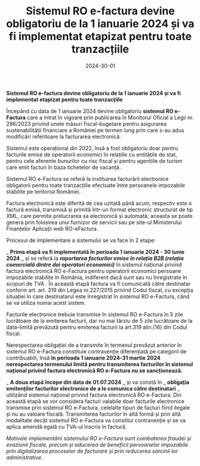 ﻿---
title: 'Sistemul RO e-factura devine obligatoriu de la 1 ianuarie 2024 și va fi implementat etapizat pentru toate tranzacțiile'
metaTitle: 'Sistemul RO e-factura devine obligatoriu de la 1 ianuarie 2024 și va fi implementat etapizat pentru toate tranzacțiile'
metaDesc: 'Sistemul RO e-factura devine obligatoriu de la 1 ianuarie 2024 și va fi implementat etapizat pentru toate tranzacțiile: obligații'
socialImage: images/e-factura.jpg
date: '2024-30-01'
tags:
  - RO e-factura, factură electronică, contravenție, obligativitate factură electronică
---

**Sistemul RO e-factura devine obligatoriu de la 1 ianuarie 2024 și va fi implementat etapizat pentru toate tranzacțiile**

Începând cu data de 1 ianuarie 2024 devine obligatoriu **sistemul RO e-Factura** care a intrat în vigoare prin publicarea în Monitorul Oficial a Legii nr. 296/2023 privind unele măsuri fiscal-bugetare pentru asigurarea sustenabilității financiare a României pe termen lung prin care s-au adus modificări referitoare la facturarea electronică.

Sistemul este operațional din 2022, însă a fost obligatoriu doar pentru facturile emise de operatorii economici în relațiile cu entitățile de stat, pentru cele aferente bunurilor cu risc fiscal și pentru agențiile de turism care emit facturi în baza tichetelor de vacanță.

Sistemul RO e-Factura se referă la instituirea facturării electronice obligatorii pentru toate tranzacțiile efectuate între persoanele impozabile stabilite pe teritoriul României.

Factura electronică este diferită de cea uzitată până acum, respectiv este o factură emisă, transmisă și primită într-un format electronic structurat de tip XML, care permite prelucrarea sa electronică și automată; aceasta se poate genera prin folosirea unui furnizor de servicii sau pe site-ul Ministerului Finanțelor Aplicații web RO-eFactura.

Procesul de implementare a sistemului se va face în 2 etape:

_ **Prima etapă va fi implementată în perioada 1 ianuarie 2024 - 30 iunie 2024** _ și se referă la _**raportarea facturilor emise în relația B2B (relația comercială dintre doi operatori economici)**_ în sistemul național privind factura electronică RO e-Factura pentru operatorii economici persoane impozabile stabilite în România, indiferent dacă sunt sau nu înregistrate în scopuri de TVA . În această etapă factura va fi comunicată către destinatar conform art. art. 319 din Legea nr.227/2015 privind Codul fiscal, cu excepția situației în care destinatarul este înregistrat în sistemul RO e-Factura, când se va utiliza numai acest sistem.

Facturile electronice trebuie transmise în sistemul RO e-Factura în 5 zile lucrătoare de la emiterea facturii, dar nu mai târziu de 5 zile lucrătoare de la data-limită prevăzută pentru emiterea facturii la art.319 alin.(16) din Codul fiscal.

Nerespectarea obligației de a transmite în termenul prevăzut anterior în sistemul RO e-Factura constituie contravenție diferențiată pe categorii de contribuabili, însă **în perioada 1 ianuarie 2024-31 martie 2024 nerespectarea termenului limită pentru transmiterea facturilor în sistemul național privind factura electronică RO e-Factura nu se sancționează.**

_ **A doua etapă începe din data de 01.07.2024** _ și va constă în _ **obligația emitenților facturilor electronice de a le comunica către destinatari** _ utilizând sistemul național privind factura electronică RO e-Factura. Din această etapă se vor considera facturi valabile doar facturile electronice transmise prin sistemul RO e-Factura, celelalte tipuri de facturi fiind ilegale și nu au valoare fiscală. Transmiterea facturilor în altă formă și prin altă modalitate decât sistemul RO e-Factura va constitui contravenție și se va aplica amendă egală cu TVA-ul înscris în factură.

_Motivele implementării sistemului RO e-Factura_ sunt _combaterea fraudei și evaziunii fiscale, precum și aducerea de beneficii persoanelor impozabile prin digitalizarea proceselor de facturare și prin reducerea sarcinii lor administrative_.

